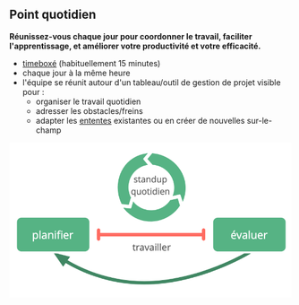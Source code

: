 ## Point quotidien

**Réunissez-vous chaque jour pour coordonner le travail, faciliter l'apprentissage, et améliorer votre productivité et votre efficacité.**

- [timeboxé](glossary:timebox) (habituellement 15 minutes)
- chaque jour à la même heure
- l'équipe se réunit autour d'un tableau/outil de gestion de projet visible pour : 
    - organiser le travail quotidien
    - adresser les obstacles/freins
    - adapter les [ententes](glossary:agreement) existantes ou en créer de nouvelles sur-le-champ

![Le point quotidien est une réunion essentielle pour les équipes auto-organisées.](img/meetings/planning-review-standup.png)